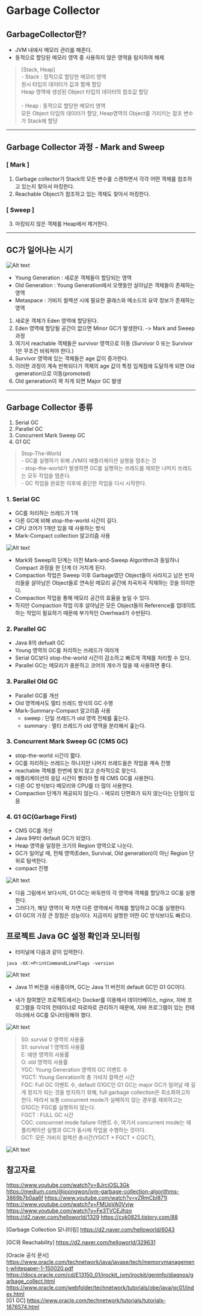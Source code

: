 # Garbage Collector
## GarbageCollector란?
* JVM 내에서 메모리 관리를 해준다.
* 동적으로 할당된 메모리 영역 중 사용하지 않은 영역을 탐지하여 해제
> [Stack, Heap] <br>- Stack : 정적으로 할당한 메모리 영역 <br> 원시 타입의 데이터가 값과 함께 할당<br>Heap 영역에 생성된 Object 타입의 데이터의 참조값 할당<br><br>- Heap : 동적으로 할당한 메모리 영역<br> 모든 Object 타입의 데이터가 할당, Heap영역의 Object를 가리키는 참조 변수가 Stack에 할당

_____________________________________________________
## Garbage Collector 과정 - Mark and Sweep
### \[ Mark \]
1. Garbage collector가 Stack의 모든 변수를 스캔하면서 각각 어떤 객체를 참조하고 있는지 찾아서 마킹한다.
2. Reachable Object가 참조하고 있는 객체도 찾아서 마킹한다.
### \[ Sweep \]
3. 마킹되지 않은 객체를 Heap에서 제거한다.
____________________________________________
## GC가 일어나는 시기

![Alt text](image/image-18.png)
* Young Generation : 새로운 객체들이 할당되는 영역
* Old Generation : Young Generation에서 오랫동안 살아남은 객체들이 존재하는 영역
* Metaspace : 가비지 컬렉션 시에 필요한 클래스와 메소드의 요약 정보가 존재하는 영역

1. 새로운 객체가 Eden 영역에 할당된다.
2. Eden 영역에 할당될 공간이 없으면 Minor GC가 발생한다. -> Mark and Sweep 과정
3. 여기서 reachable 객체들은 survivor 영역으로 이동 (Survivor 0 또는 Survivor 1은 무조건 비워져야 한다.)
4. Survivor 영역에 있는 객체들은 age 값이 증가한다.
5. 이러한 과정이 계속 반복되다가 객체의 age 값이 특정 임계점에 도달하게 되면 Old generation으로 이동(promoted)
6. Old generation이 꽉 차게 되면 Major GC 발생




_______________________________________

## Garbage Collector 종류
1. Serial GC
2. Parallel GC
3. Concurrent Mark Sweep GC
4. G1 GC

> Stop-The-World<br>
    - GC를 실행하기 위해 JVM이 애플리케이션 실행을 멈추는 것<br>
    - stop-the-world가 발생하면 GC를 실행하는 쓰레드를 제외한 나머지 쓰레드는 모두 작업을 멈춘다.<br>
    - GC 작업을 완료한 이후에 중단한 작업을 다시 시작한다.

### 1. Serial GC
* GC를 처리하는 쓰레드가 1개
* 다른 GC에 비해 stop-the-world 시간이 길다.
* CPU 코어가 1개만 있을 때 사용하는 방식
* Mark-Compact collection 알고리즘 사용

![Alt text](image/image-12.png)
* Mark와 Sweep의 단계는 이전 Mark-and-Sweep Algorithm과 동일하나 Compact 과정을 한 단계 더 거치게 된다.
* Compaction 작업은 Sweep 이후 Garbage였던 Object들이 사라지고 남은 빈자리들을 살아남은 Object들로 연속된 메모리 공간에 차곡차곡 적재하는 것을 의미한다. 
* Compaction 작업을 통해 메모리 공간의 효율을 높일 수 있다. 
* 하지만 Compaction 작업 이후 살아남은 모든 Object들의 Reference를 업데이트하는 작업이 필요하기 때문에 부가적인 Overhead가 수반된다.
### 2. Parallel GC
* Java 8의 defualt GC
* Young 영역의 GC를 처리하는 쓰레드가 여러개
* Serial GC보다 stop-the-world 시간이 감소하고 빠르게 객체를 처리할 수 있다.
* Parallel GC는 메모리가 충분하고 코어의 개수가 많을 때 사용하면 좋다.

### 3. Parallel Old GC
* Parallel GC를 개선
* Old 영역에서도 멀티 쓰레드 방식의 GC 수행
* Mark-Summary-Compact 알고리즘 사용
    * sweep : 단일 쓰레드가 old 영역 전체를 훑는다.
    * summary : 멀티 쓰레드가 old 영역을 분리해서 훑는다.

### 3. Concurrent Mark Sweep GC (CMS GC)
* stop-the-world 시간이 짧다.
* GC를 처리하는 쓰레드는 하나지만 나머지 쓰레드들은 작업을 계속 진행
* reachable 객체를 한번에 찾지 않고 순차적으로 찾는다.
* 애플리케이션의 응답 시간이 빨라야 할 때 CMS GC를 사용한다.
* 다른 GC 방식보다 메모리와 CPU를 더 많이 사용한다.
* Compaction 단계가 제공되지 않는다. - 메모리 단편화가 되지 않는다는 단점이 있음

### 4. G1 GC(Garbage First)
* CMS GC를 개선
* Java 9부터 default GC가 되었다.
* Heap 영역을 일정한 크기의 Region 영역으로 나눈다.
* GC가 일어날 때, 전체 영역(Eden, Survival, Old generation)이 아닌 Region 단위로 탐색한다.
* compact 진행

![Alt text](image/image-19.png)
* 다음 그림에서 보다시피, G1 GC는 바둑판의 각 영역에 객체를 할당하고 GC를 실행한다.
* 그러다가, 해당 영역이 꽉 차면 다른 영역에서 객체를 할당하고 GC를 실행한다.
* G1 GC의 가장 큰 장점은 성능이다. 지금까지 설명한 어떤 GC 방식보다도 빠르다.


## 프로젝트 Java GC 설정 확인과 모니터링
* 터미널에 다음과 같이 입력한다.
```
java -XX:+PrintCommandLineFlags -version
```
![Alt text](image/image-13.png)
* Java 11 버전을 사용중이며, GC는 Java 11 버전의 default GC인 G1 GC이다.


* 내가 참여했던 프로젝트에서는 Docker를 이용해서 데이터베이스, nginx, 자바 프로그램을 각각의 컨테이너로 따로따로 관리하기 때문에, 자바 프로그램이 있는 컨테이너에서 GC를 모니터링해야 했다.

![Alt text](image/image-15.png)
> S0: survial 0 영역의 사용율<br>S1: survival 1 영역의 사용률<br>E: 에덴 영역의 사용률<br>O: old 영역의 사용률<br>YGC: Young Generation 영역의 GC 이벤트 수<br>YGCT: Young Genration의 총 가비지 컬렉션 시간<br>FGC: Full GC 이벤트 수, default G1GC인 G1 GC는 major GC가 일어날 때 길게 정지가 되는 것을 방지하기 위해, full garbage collection은 최소화하고자 한다. 따라서 보통 concurrent mode가 실패하지 않는 경우를 제외하고는 G1GC는 FGC를 실행하지 않는다.<br>FGCT : FULL GC 시간<br>CGC: concurrnet mode failure 이벤트 수, 여기서 concurrent mode는 애플리케이션 실행과 GC가 동시에 작업을 수행하는 것이다.<br>GCT: 모든 가비지 컬렉션 총시간(YGCT + FGCT + CGCT), 

![Alt text](image/image-16.png)


## 참고자료
https://www.youtube.com/watch?v=8JrciOSL3Gk
https://medium.com/@joongwon/jvm-garbage-collection-algorithms-3869b7b0aa6f
https://www.youtube.com/watch?v=vZRmCbl871I
https://www.youtube.com/watch?v=FMUpVA0Vvjw
https://www.youtube.com/watch?v=Fe3TVCEJhzo
https://d2.naver.com/helloworld/1329
https://cyk0825.tistory.com/88

[Garbage Collection 모니터링]
https://d2.naver.com/helloworld/6043

[GC와 Reachability]
https://d2.naver.com/helloworld/329631

[Oracle 공식 문서]
https://www.oracle.com/technetwork/java/javase/tech/memorymanagement-whitepaper-1-150020.pdf<br>
https://docs.oracle.com/cd/E13150_01/jrockit_jvm/jrockit/geninfo/diagnos/garbage_collect.html<br>
https://www.oracle.com/webfolder/technetwork/tutorials/obe/java/gc01/index.html<br>
[G1 GC]
https://www.oracle.com/technetwork/tutorials/tutorials-1876574.html
